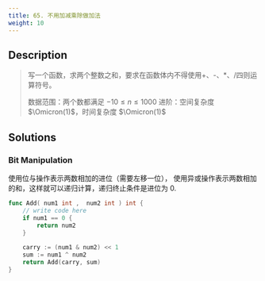 ```yaml
---
title: 65. 不用加减乘除做加法
weight: 10
---
```


## Description
> 写一个函数，求两个整数之和，要求在函数体内不得使用+、-、*、/四则运算符号。
> 
> 数据范围：两个数都满足 $-10 \le n \le 1000$
> 进阶：空间复杂度 $\Omicron(1)$，时间复杂度 $\Omicron(1)$

## Solutions

### Bit Manipulation

使用位与操作表示两数相加的进位（需要左移一位）， 使用异或操作表示两数相加的和，这样就可以递归计算，递归终止条件是进位为 0.
```go
func Add( num1 int ,  num2 int ) int {
    // write code here
    if num1 == 0 {
        return num2
    }
    
    carry := (num1 & num2) << 1
    sum := num1 ^ num2
    return Add(carry, sum)
}
````
